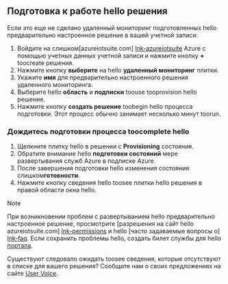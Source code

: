## <a name="provision-hello-solution"></a>Подготовка к работе hello решения

Если это еще не сделано удаленный мониторинг подготовленных hello предварительно настроенное решение в вашей учетной записи:

1. Войдите на слишком[azureiotsuite.com] [ lnk-azureiotsuite] Azure с помощью учетных данных учетной записи и нажмите кнопку  **+**  toocreate решения.
2. Нажмите кнопку **выберите** на hello **удаленный мониторинг** плитки.
3. Укажите **имя** для предварительно настроенного решения удаленного мониторинга.
4. Выберите hello **область** и **подписки** toouse tooprovision hello решение.
5. Нажмите кнопку **создать решение** toobegin hello процесса подготовки. Этот процесс обычно занимает несколько минут toorun.

### <a name="wait-for-hello-provisioning-process-toocomplete"></a>Дождитесь подготовки процесса toocomplete hello
1. Щелкните плитку hello в решении с **Provisioning** состояния.
2. Обратите внимание hello **подготовки состояний** мере развертывания служб Azure в подписке Azure.
3. После завершения подготовки hello изменения состояния слишком**готовности**.
4. Нажмите кнопку сведения hello toosee плитки hello решения в правой области окна hello.

> [!NOTE]
> При возникновении проблем с развертыванием hello предварительно настроенное решение, просмотрите [разрешения на сайт hello azureiotsuite.com] [ lnk-permissions] и hello [часто задаваемые вопросы о] [ lnk-faq]. Если сохранить проблемы hello, создать билет службы для hello [портала][lnk-portal].
> 
> 

Существуют следовало ожидать toosee сведения, которые отсутствуют в списке для вашего решения? Сообщите нам о своих предложениях на сайте [User Voice](https://feedback.azure.com/forums/321918-azure-iot).

[lnk-azureiotsuite]: https://www.azureiotsuite.com
[lnk-permissions]: ../articles/iot-suite/iot-suite-permissions.md
[lnk-portal]: http://portal.azure.com/
[lnk-faq]: ../articles/iot-suite/iot-suite-faq.md